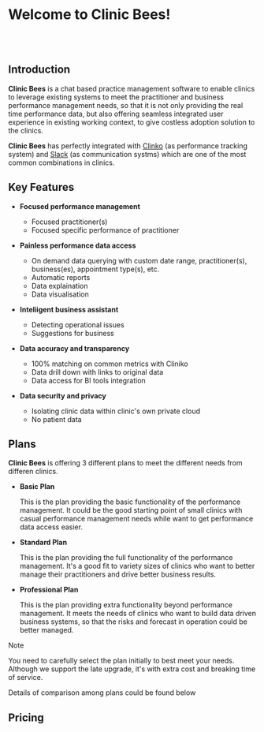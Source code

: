 # Welcome to Clinic Bees!

<br><br>

## Introduction

**Clinic Bees** is a chat based practice management software to enable clinics to leverage
existing systems to meet the practitioner and business performance management needs, so that
it is not only providing the real time performance data, but also offering seamless integrated
user experience in existing working context, to give costless adoption solution to the clinics.

**Clinic Bees** has perfectly integrated with [Clinko](https://www.cliniko.com/) 
(as performance tracking system) and [Slack](https://slack.com/) (as communication systms) 
which are one of the most common combinations in clinics.


## Key Features

* **Focused performance management**
  * Focused practitioner(s)
  * Focused specific performance of practitioner

* **Painless performance data access**
  * On demand data querying with custom date range, practitioner(s), business(es), appointment type(s), etc.
  * Automatic reports
  * Data explaination
  * Data visualisation

* **Inteliigent business assistant**
  * Detecting operational issues
  * Suggestions for business

* **Data accuracy and transparency**
  * 100% matching on common metrics with Cliniko
  * Data drill down with links to original data 
  * Data access for BI tools integration

* **Data security and privacy**
  * Isolating clinic data within clinic's own private cloud
  * No patient data


## Plans

**Clinic Bees** is offering 3 different plans to meet the different needs from differen clinics.

* **Basic Plan**

  This is the plan providing the basic functionality of the performance management.
  It could be the good starting point of small clinics with casual performance management needs
  while want to get performance data access easier.

* **Standard Plan**

  This is the plan providing the full functionality of the performance management.
  It's a good fit to variety sizes of clinics who want to better manage their practitioners
  and drive better business results. 

* **Professional Plan**

  This is the plan providing extra functionality beyond performance management.
  It meets the needs of clinics who want to build data driven business systems, so that the 
  risks and forecast in operation could be better managed. 

>[!NOTE]
>You need to carefully select the plan initially to best meet your needs.  Although we support 
the late upgrade, it's with extra cost and breaking time of service.


Details of comparison among plans could be found below

## Pricing
